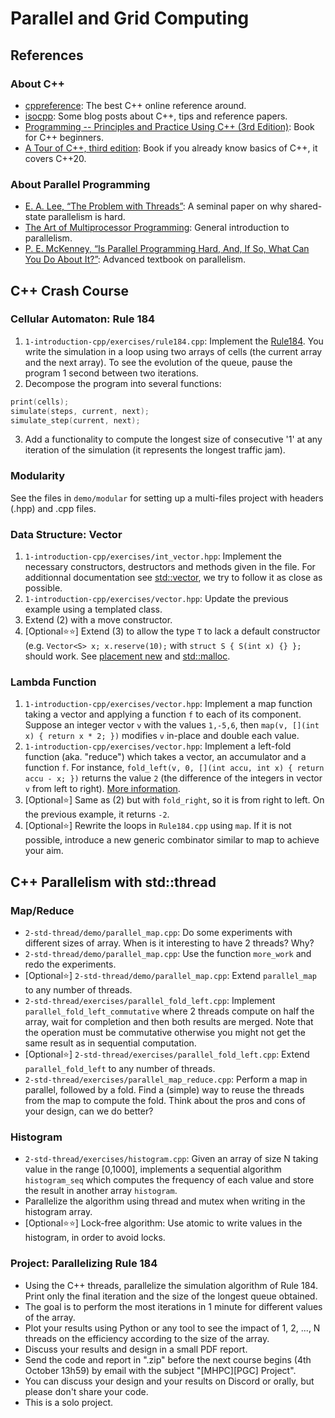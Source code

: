 # Parallel and Grid Computing

## References

### About C++

* [cppreference](https://en.cppreference.com/w/): The best C++ online reference around.
* [isocpp](https://isocpp.org/): Some blog posts about C++, tips and reference papers.
* [Programming -- Principles and Practice Using C++ (3rd Edition)](https://www.stroustrup.com/programming.html): Book for C++ beginners.
* [A Tour of C++, third edition](https://www.stroustrup.com/tour3.html): Book if you already know basics of C++, it covers C++20.

### About Parallel Programming

* [E. A. Lee, “The Problem with Threads”](https://digitalassets.lib.berkeley.edu/techreports/ucb/text/EECS-2006-1.pdf): A seminal paper on why shared-state parallelism is hard.
* [The Art of Multiprocessor Programming](https://shop.elsevier.com/books/the-art-of-multiprocessor-programming/herlihy/978-0-12-415950-1): General introduction to parallelism.
* [P. E. McKenney, “Is Parallel Programming Hard, And, If So, What Can You Do About It?”](https://cdn.kernel.org/pub/linux/kernel/people/paulmck/perfbook/perfbook.html): Advanced textbook on parallelism.


## C++ Crash Course

### Cellular Automaton: Rule 184

1. `1-introduction-cpp/exercises/rule184.cpp`: Implement the [Rule184](https://en.wikipedia.org/wiki/Rule_184).
You write the simulation in a loop using two arrays of cells (the current array and the next array).
To see the evolution of the queue, pause the program 1 second between two iterations.
2. Decompose the program into several functions:
```cpp
print(cells);
simulate(steps, current, next);
simulate_step(current, next);
```
3. Add a functionality to compute the longest size of consecutive '1' at any iteration of the simulation (it represents the longest traffic jam).

### Modularity

See the files in `demo/modular` for setting up a multi-files project with headers (.hpp) and .cpp files.

### Data Structure: Vector

1. `1-introduction-cpp/exercises/int_vector.hpp`: Implement the necessary constructors, destructors and methods given in the file. For additionnal documentation see [std::vector](https://en.cppreference.com/w/cpp/container/vector), we try to follow it as close as possible.
2. `1-introduction-cpp/exercises/vector.hpp`: Update the previous example using a templated class.
3. Extend (2) with a move constructor.
4. [Optional⭐⭐] Extend (3) to allow the type `T` to lack a default constructor (e.g. `Vector<S> x; x.reserve(10);` with `struct S { S(int x) {} };` should work.
  See [placement new](https://en.cppreference.com/w/cpp/language/new) and [std::malloc](https://en.cppreference.com/w/cpp/memory/c/malloc).

### Lambda Function

1. `1-introduction-cpp/exercises/vector.hpp`: Implement a map function taking a vector and applying a function `f` to each of its component.
Suppose an integer vector `v` with the values `1,-5,6`, then `map(v, [](int x) { return x * 2; })` modifies `v` in-place and double each value.
2. `1-introduction-cpp/exercises/vector.hpp`: Implement a left-fold function (aka. "reduce") which takes a vector, an accumulator and a function `f`.
For instance, `fold_left(v, 0, [](int accu, int x) { return accu - x; })` returns the value `2` (the difference of the integers in vector `v` from left to right).
[More information](https://en.wikipedia.org/wiki/Fold_(higher-order_function)).
3. [Optional⭐] Same as (2) but with `fold_right`, so it is from right to left. On the previous example, it returns `-2`.
4. [Optional⭐] Rewrite the loops in `Rule184.cpp` using `map`. If it is not possible, introduce a new generic combinator similar to map to achieve your aim.

## C++ Parallelism with std::thread

### Map/Reduce

* `2-std-thread/demo/parallel_map.cpp`: Do some experiments with different sizes of array. When is it interesting to have 2 threads? Why?
* `2-std-thread/demo/parallel_map.cpp`: Use the function `more_work` and redo the experiments.
* [Optional⭐] `2-std-thread/demo/parallel_map.cpp`: Extend `parallel_map` to any number of threads.
* `2-std-thread/exercises/parallel_fold_left.cpp`: Implement `parallel_fold_left_commutative`  where 2 threads compute on half the array, wait for completion and then both results are merged. Note that the operation must be commutative otherwise you might not get the same result as in sequential computation.
* [Optional⭐] `2-std-thread/exercises/parallel_fold_left.cpp`: Extend `parallel_fold_left` to any number of threads.
* `2-std-thread/exercises/parallel_map_reduce.cpp`: Perform a map in parallel, followed by a fold. Find a (simple) way to reuse the threads from the map to compute the fold. Think about the pros and cons of your design, can we do better?

### Histogram

* `2-std-thread/exercises/histogram.cpp`: Given an array of size N taking value in the range [0,1000], implements a sequential algorithm `histogram_seq` which computes the frequency of each value and store the result in another array `histogram`.
* Parallelize the algorithm using thread and mutex when writing in the histogram array.
* [Optional⭐⭐] Lock-free algorithm: Use atomic to write values in the histogram, in order to avoid locks.

### Project: Parallelizing Rule 184

* Using the C++ threads, parallelize the simulation algorithm of Rule 184. Print only the final iteration and the size of the longest queue obtained.
* The goal is to perform the most iterations in 1 minute for different values of the array.
* Plot your results using Python or any tool to see the impact of 1, 2, ..., N threads on the efficiency according to the size of the array.
* Discuss your results and design in a small PDF report.
* Send the code and report in ".zip" before the next course begins (4th October 13h59) by email with the subject "[MHPC][PGC] Project".
* You can discuss your design and your results on Discord or orally, but please don't share your code.
* This is a solo project.

